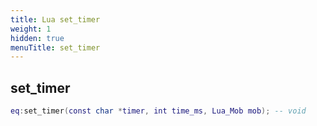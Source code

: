 ```yaml
---
title: Lua set_timer
weight: 1
hidden: true
menuTitle: set_timer
---
```

## set_timer
```lua
eq:set_timer(const char *timer, int time_ms, Lua_Mob mob); -- void
```
